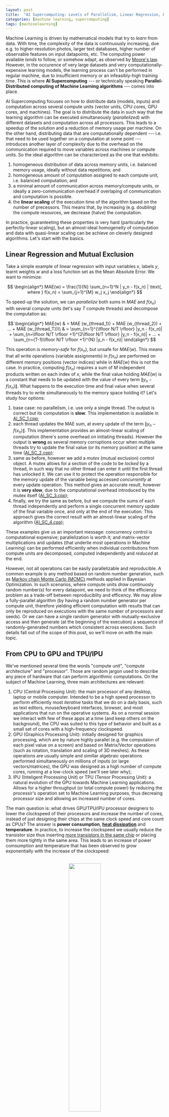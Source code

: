 ```yaml
---
layout: post
title:  "AI Supercomputing: Levels of Parallelism, Linear Regression, Deep Neural Nets and Convolutional Neural Nets"
categories: [machine learning, supercomputing]
tags: [machinelearning]
---
```



Machine Learning is driven by mathematical models that try to *learn* from data. With time, the complexity of the data is continuously increasing, due e.g. to higher-resolution photos, larger text databases, higher number of observable features on input datapoints, etc. The computing power available *tends* to follow, or somehow adapt, as observed by [Moore's law](https://en.wikipedia.org/wiki/Moore%27s_law). However, in the occurence of very large datasets and very computationally-expensive learning models, the learning process can't be performed in regular machine, due to insufficient memory or an infeasibly-high training time. This is where **AI Supercomputing** --- or technically speaking **Parallel-Distributed computing of Machine Learning algorithms** ---  comes into place. 

AI Supercomputing focuses on how to distribute data (models, inputs) and computation across several compute units (vector units, CPU cores, GPU cores, and machines). The goal is to distribute the data in such way that the learning algorithm can be executed simultaneously (*parallelized*) with different datasets and computation across all processors. This leads to a speedup of the solution and a reduction of memory usage per machine. On the other hand, distributing data that are computationally dependent --- i.e. that need to be used together on a computation at some point --- introduces another layer of complexity due to the overhead on the communication required to move variables across machines or compute units. So the ideal algorithm can be characterized as the one that exhibits:

1. homogeneous distribution of data across memory units, i.e. balanced memory usage, ideally without data repetitions; and
2. homogeneous amount of computation assigned to each compute unit, i.e. balanced computation; and
3. a minimal amount of communication across memory/compute units, or ideally a zero-communication overhead if overlaping of communication and computation is possible.
4. the **linear scaling** of the execution time of the algorithm based on the number of precessors. This means that, by increasing (e.g. doubling) the compute resources, we decrease (halve) the computation.

In practice, guaranteeting these properties is very hard (particularly the perfectly-linear scaling), but an almost-ideal homogeneity of computation and data with quasi-linear scaling can be achieve on cleverly designed algorithms. Let's start with the basics.


## Linear Regression and Mutual Exclusion

Take a simple example of linear regression with input variables $x$, labels $y$, learnt weights $w$ and a loss function set as the Mean Absolute Error.
We want to minimize:

$$
\begin{align*}
MAE(w)  = \frac{1}{N} \sum_{n=1}^N | y_n - f(x_n) | \text{, where } f(x_n) = \sum_{j=1}^{M} w_j x_j
\end{align*}
$$


To speed-up the solution, we can *parallelize* both sums in $MAE$ and $f(x_n)$ with several compute units (let's say $T$ compute threads) and decompose the computation as:

$$
\begin{align*}
MAE(w) & = MAE (w_{thread_1}) + MAE (w_{thread_2}) + ... + MAE (w_{thread_T})\\
& = \sum_{n=1}^{\lfloor N/T \rfloor} |y_n - f(x_n)| +  \sum_{n=\lfloor N/T \rfloor +1}^{2\lfloor N/T \rfloor} |y_n - f(x_n)| + ... + \sum_{n=(T-1)\lfloor N/T \rfloor +1}^{N} |y_n - f(x_n)|
\end{align*}
$$

This operation is *memory-safe* for $f(x_n)$, but unsafe for $MAE(w)$. This means that all write operations (variable assignments) in $f(x_n)$ are performed on different memory positions (vector indices) while in $MAE(w)$ this is not the case. In practice, computing $f(x_n)$ requires a sum of $M$ independent products written on each index of $x$, while the final value holding $MAE(w)$ is a constant that needs to be updated with the value of every term $\|y_n - f(x_n)\|$. What happens to the execution time and final value when several threads try to write simultaneously to the memory space holding it? Let's study four options:

1. base case: no parallelism, i.e. use only a single thread. The output is correct but its computation is **slow**. This implementation is available in <a href="/assets/AI-Supercomputing/AI_SC_1.cpp">AI\_SC\_1.cpp</a>;
2. each thread updates the MAE sum, at every update of the term $\|y_n - f(x_n)\|$. This implementation provides an almost-linear scaling of computation (there's some overhead on initiating threads). However the output is **wrong** as several memory corruptions occur when multiple threads try to update the final value (or its memory position) at the same time (<a href="/assets/AI-Supercomputing/AI_SC_2.cpp">AI\_SC\_2.cpp</a>);
3. same as before, however we add a *mutex* (mutual exclusion) control object. A mutex allows for a section of the code to be *locked* by a thread, in such way that no other thread  can enter it until the first thread has unlocked it. We can use it to protect the operation responsible for the memory update of the variable being accessed *concurrently* at every update operation. This method gives an accurate result, however it is **very slow**, due to the computational overhead introduced by the mutex itself (<a href="/assets/AI-Supercomputing/AI_SC_3.cpp">AI\_SC\_3.cpp</a>);
4. finally, we try the same as before, but we compute the sums of each thread independently and perform a single concurrent memory update of the final variable once, and only at the end of the execution. This approach gives the correct result with an almost-linear scaling of the algorithm (<a href="/assets/AI-Supercomputing/AI_SC_4.cpp">AI\_SC\_4.cpp</a>);

These examples give us an important message: concurrency control is computational expensive; parallelization is worth it; and matrix-vector multiplications and updates (that underlie most operations in Machine Learning) can be performed efficiently when individual contributions from compute units are decomposed, computed independently and *reduced* at the end.

However, not all operations can be easily parallelizable and reproducible. A common example is any method based on random number generation, such as [Markov chain Monte Carlo (MCMC)](https://en.wikipedia.org/wiki/Markov_chain_Monte_Carlo) methods applied in Bayesian Optimization. In such scenarios, where compute units *draw* continuosly random number(s) for every datapoint, we need to think of the efficiency problem as a trade-off between reproduciblity and efficency. We may allow a fully-parallel algorithm (by having a random number generator per compute unit, therefore yielding efficient computation with results that can only be reproduced on executions with the same number of processors and seeds). Or we can have a single random generator with mutually-exclusive access and then generate (at the beginning of the execution) a sequence of randomly-generated numbers which consistent across executions. Such details fall out of the scope of this post, so we'll move on with the main topic.

## From CPU to GPU and TPU/IPU

We've mentioned several time the words "compute unit", "compute architecture" and "processor". Those are random jargon used to describe any piece of hardware that can perform algorithmic computations. On the subject of Machine Learning, three main architectures are relevant:
1. CPU (Central Processing Unit): the main processor of any desktop, laptop or mobile computer. Intended to be a high speed processor to perform efficiently most *iterative* tasks that we do on a daily basis, such as text editors, mouse/keyboard interfaces, browser, and most applications that run on the operative systems. As on a normal session we interact with few of these apps at a time (and keep others on the background), the CPU was suited to this type of behavior and built as a small set of cores with a high-frequency clockspeed. 
2. GPU (Graphics Processing Unit): initially designed for graphics processing, which are by nature highly parallel (e.g. the computaion of each pixel value on a screen) and based on Matrix/Vector operations (such as rotation, translation and scaling of 3D meshes). As these operations are usually simple and simillar algebraic operations performed simultaneously on millions of inputs (or large vectors/matrices), the GPU was designed as a high number of compute cores, running at a low-clock speed (we'll see later why);
3. IPU (Inteligent Processing Unit) or TPU (Tensor Processing Unit): a natural evolution of the GPU towards Machine Learning applications. Allows for a higher throughput (or total compute power) by reducing the processir's operation set to Machine Learning purposes, thus decreaing processor size and allowing an increased number of cores. 

The main question is: what drives GPU/TPU/IPU processor designers to lower the clockspeed of their processors and increase the number of cores, instead of just designing their chips at the same clock speed and core count as CPUs? The answer is **power consumption**, **[heat dissipation](https://en.wikipedia.org/wiki/List_of_CPU_power_dissipation_figures)** and **temperature**. In practice, to increase the clockspeed we usually reduce the transistor size thus inserting [more transistors in the same chip](https://en.wikipedia.org/wiki/Transistor_count) or placing them more tightly in the same area. This leads to an increase of power comsumption and temperature that has been observed to grow exponentially with the increase of the clockspeed: 

<p align="center">
<br/>
<img width="45%" height="45%" src="/assets/AI-Supercomputing/a53-power-curve.png"/><br/>
<br/><small>Exponential increase of power comsumption (y axis) for a linear increase of processor frequency (x axis),<br/> for processor with one to four cores (colour coded) of the Samsung Exynos 7420 processor. (source: <a href="https://www.anandtech.com/show/9330/exynos-7420-deep-dive/5">AnandTech</a>)</small>
</p>

Therefore, for a simillar throughput, many cores of low clock frequency yield the same results of few cores of high frequency, yet at a much lower power comsunption. Equivalently, For a fixed power consumption, one can extract more compute power from many low frequency cores than from a few high frequency cores.

The take-home message is: in regression problems, since computational reductions happen rarely and are very efficient (as we saw on the Linear Regression example), then the *only* hardware feature that dictates performance is total GHz across all compute cores (i.e. efficiency is independent of the number of cores). Or more importantly, one unit of throughput commonly used is the number of **FLOPs** )(Floating Point Operations per second), since an instruction in a processor can execute simultaneously several operations, using a techique called [SIMD (Single Instruction Multiple Data](https://en.wikipedia.org/wiki/SIMD) or [MIMD (Multiple Instructions Multiple Data)](https://en.wikipedia.org/wiki/MIMD). We'll skip the details about SIMD and MIMD functioning as they're not relevant in the context of this post. 

Looking at the previous plot, we see that, to efficiently maximize GHz/FLOPs throughput, one is much more efficient by having several processors of low clock frequency, instead of fewer of a higher frequency. This is, at a very high level, the main different between a CPU and a GPU architecture, and this explains why GPUs tend to be the preferred choice to compute Machine Learning training problems. This phylosophy led to the creation of [TPUs (Tenso Processing Units)](https://en.wikipedia.org/wiki/Tensor_processing_unit) and [IPUs (Inteligent Processing Unit)](https://www.graphcore.ai/products/ipu), that explore this trade-off of number of cores vs clock-frequency, with lower-precision floating point representations (to maximize SIMD), and ML-specialized logical units on the processors, to augment further the throughput. Let's check the  common CPU, GPU, and IPU specifications for processors used in compute clusters dedicated to ML tasks:


|                    | **cores x clock-frequency**  $\hspace{1cm}$ | **FLOPs (32 bits representation)**  $\hspace{1cm}$ | **Max RAM** |
|---------------------	|-----------------------------	|------------------------------------	|-------------	|
| **Intel Xeon 8180** $\hspace{1cm}$ | 28x 2.5 Ghz 	| 1.36 TFLOPS 		| 768 GB       	|
| **Tesla K80**       	| 4992x 0.56 Ghz             	| 8.73 TFLOPS                         	| 2x 12GB     	|
| **Graphcore IPU**   	| 1216 x 1.6Ghz [1]           	| 31.1 TFLOPS                     	| 304 MiB [2] 	|
|---------------------	|-----------------------------	|------------------------------------	|-------------	|

<br/>
Some important remarks on the IPU architecture: [1] TPUs use Accumulating Matrix Product (AMP) units, allowing 16 single-precision floating point operations per clock cycle, therefore the processor is not directly comparable by looking simply at core count and clock-frequency. To learn more about Graphcore's IPU, see the technical report [Dissecting the Graphcore IPU Architecture via Microbenchmarking, Citadel Technical Report, 7 December 2019](https://www.graphcore.ai/products/ipu).

One main observation derives from the previous table. Memory bandwidth increases from CPU to GPU to IPU, however its total capacity is reduced. In practice, small memory is compensated by a very low latency between processor and memory, allowing onloading of offloading of large datasets more efficiently. So how do we train large models on small memory regions?

## CPU offloading (vDNN)

A common technique to handle memory limitations is offloading. In this particular example, we'll focus on GPU to CPU offloading. The main goal of this method is to identify and move to the GPU only the portions of data that are required for each computation step, and keep the remaining on the CPU.

Take this example of training of a multi-layer Deep Neural Network.  We've seen on a [previous post about DNNs]({{ site.baseurl }}{% post_url 2018-02-27-Deep-Neural-Networks %}) that the output $x$ for a given layer $l$ of the network, is represent as:

$$
x^{(l)} = f^{(l)} (x^{(l-1)}) = \phi ((W^{(l)})^T x^{(l-1)})
$$

where $\phi$ is the activation function. The loss is then computed by taking into account the groundtrugh $y$ and the composition of the ouputs of all layers in the neural network, ie:

$$
L = \frac{1}{N} \sum_{n=1}^N | y_n - f^{(L+1)} \circ ... \circ f^{(2)} \circ f^{(1)} (x_n^{(0)}) |
$$

The important concept here is the **composition** of the $f$ function throughout layers. In practice one only needs the current layer's state and previous layer output to perform the computation at every layer. This concept has been explored by the [vDNN (Rhu et al.)](https://arxiv.org/pdf/1602.08124.pdf) and [vDNN+ (Shiram et al)](https://www.cse.iitb.ac.in/~shriramsb/submissions/GPU_mem_ML.pdf) implementations: 

<p align="center">
<br/>
<img width="45%" height="45%" src="/assets/AI-Supercomputing/vDNN.png"/><br/>
<br/><small>An overview of the vDNN(+) implementation on a convolutional neural network. Red arrays represent the data flow of variables $x$ and $y$ (layers input and output) during forward propagation. Blue arrows represent data flow during backward progagation. Green arrows represent weight variables. Yellow arrows represent the *variables workspace in cuDNN*, needed in certain convolutional algorithms. Source: <a href="https://arxiv.org/pdf/1602.08124.pdf">vDNN (Rhu et al.)</a></small>
</p>

The concept is simple: we store the complete model insmall memory is compensated by a very low latency between processor and memory, allowing onloading of offloading of large datasets more efficiently. T CPU memory (or hard-drive if required), and move the active layer into GPU memory when it needs to be computed. To reduce the waiting time of pushing and pulling a layer into the GPU, a viable optimization is to copy asynchronously (ie on the background) the next layer to be computed, while computing the current layer's update. This way, when the algorithm finished to compute a given layer, it can proceed immediately to the next one as it is already available in memory, thus removing onloading waiting time.

We'll start with the forward pass. Looking at the initial formulation of $x^{(l)}$, we can isolate which variables are used during the forward pass of a given layer. For the computation of the output of a given layer, we need the weights of the neurons in the current layer ($W^{(l)}$) and the outputs of neurons on the previous layer $x^{(l-1)}$.
Therefore, for a given layer, the forward pass is represented as:

<p align="center">
<br/>
<img width="45%" height="45%" src="/assets/AI-Supercomputing/vDNN2.png"/><br/>
<br/><small>The forward pass on the vDNN(+) implementation on convolutional neural networks. Data not associated with the current layer being processed (layer N) are marked with a black cross and can safely be removed from the GPU's memory. Input variables are $x^{(l-1)}$ (represented as X) and $W^{(l)}$ (as WS). Source: <a href="https://arxiv.org/pdf/1602.08124.pdf">vDNN (Rhu et al.)</a></small>
</p>


The backward propagation phase is trickier. Referring to the same DNN post, we have represented the derivative of the loss of a given neuron $j$ in a given layer $l$, on the input $z^{(l)} = (W^{(l)})^T x^{(l-1)}$ as $\delta_j^{(l)}$, where:

$$
\delta_j^{(l)} =  \frac{\partial L_n}{\partial z_j^{(l)}} = \sum \frac{\partial L_n}{\partial z_k^{(l+1)}} \frac{\partial z_k^{(l+1)}}{\partial z_j^{(l)}} = \sum_k \delta_k^{(l+1)} W_{j,k}^{(l+1)} \phi '(z_j^{(l)})
$$

[//]: ## and the final loss function over the weights as:
[//]: #
[//]: ## $$
[//]: ## \frac{\partial L_n}{\partial w_{i,j}^{(l)}} = \sum \frac{\partial L_n}{\partial z_k^{(l)}} \frac{\partial z_k^{(l)}}{\partial w_{i,j}^{(l)}} = \delta_j^{(l)} x_j^{(l-1)}
[//]: ## $$


i.e., for the backward propagation, we require both the input variable $x^{(l-1)}$ (inside $z_j^{(l)}$), the weights $W^{(l+1)}$ and the derivatives $\delta_j^{(l+1)}$. This can now be represented as: 

<p align="center">
<br/>
<img width="45%" height="45%" src="/assets/AI-Supercomputing/vDNN3.png"/><br/>
<br/><small>The back propagation phase on the vDNN(+) implementation on convolutional neural networks. Data not associated with the current layer being processed (layer 2) are marked with a black cross and can safely be removed from the GPU's memory. Input variables are $x^{(l-1)}$ (represented as X),  $W^{(l+1)}$ (as WS) and $\delta_j^{(l+1)}$ (as dY). Source: <a href="https://arxiv.org/pdf/1602.08124.pdf">vDNN (Rhu et al.)</a></small>
</p>


## Pipeline Parallelism (G-Pipe, PipeDream)

Take the previous neural network with 4 layers stored across a network of processors. For simplicity, we'll call the designated compute unit as a *Worker*. If we allocate each Worker to a layer of the network, we can perform a distributed execution of the training where input and output of connecting layers are communited among the respective Workers. I.e. instead of offloading a layer at a time from GPU to CPU and do the inverse when required, we simple have a network GPUs where layears are distributed. A timeline of the execution could then be represented as:

<p align="center">
<br/>
<img width="35%" height="35%" src="/assets/AI-Supercomputing/Pipedream_DNN_pipeline.PNG"/><br/>
<br/><small>Left-to-right timeline of a serial execution of the training of a deep/convolutional neural net divided across 4 compute units (Workers). Blue squares represent forward passes. Green squares represent backward passes and are defined by two computation steps. The number on each square is the input batch index. Black squares represent moments of idleness, i.e. worker is not performing  any computation. <br/>Source: <a href="https://www.microsoft.com/en-us/research/publication/pipedream-generalized-pipeline-parallelism-for-dnn-training/">PipeDream: Generalized Pipeline Parallelism for DNN Training (Microsoft, arXiv)</a>
</small>
</p>

We notice that most of the available compute time is spent doing nothing. This is due to the data dependency across layers: one worker can only proceed with the forward (backward) pass when the worker with the previous (next) index has finished its computation. A possible improvement is to process a group of input batches simultaneously by using a pipelining technique. In practice, we *feed* to the neural network one group of batches (with a batch count equal to the number of workers), that are past iteratively to the model, i.e. one batch per timestep. At every iteration, a worker performs its forward (backward) pass and passes the relevant data to the worker holding the following (previous) layer of the network. Therefore, after a number of phases equal to the workers count, all workers have been allocated some computation. When all batches inside the group have their backward propagation finished, the model update is performed based on the weights (states) of all batches in the groups. This approach is detailled on the paper [GPipe: Efficient Training of Giant Neural Networks using Pipeline Parallelism (Google, 2018, ArXiv)](https://arxiv.org/abs/1811.06965) and can be illustrated as:

<p align="center">
<br/>
<img width="45%" height="45%" src="/assets/AI-Supercomputing/Pipedream_DNN_pipeline_parallel.PNG"/><br/>
<br/><small>A pipeline execution of groups of batches, computed as a forward phase of all batches in a group, followed by a backward phase of all batches in the same group. Implementation details in <a href="https://arxiv.org/abs/1811.06965">GPipe: Efficient Training of Giant Neural Networks using Pipeline Parallelism (Google, 2018, ArXiv)</a>. Image source: <a href="https://www.microsoft.com/en-us/research/publication/pipedream-generalized-pipeline-parallelism-for-dnn-training/">PipeDream: Generalized Pipeline Parallelism for DNN Training (Microsoft, arXiv)</a>
</small>
</p>

Can we do better? Yes! In fact, there's still a big limitation on the previous method: the computation is divided in two chunks referring to a set of forward and a set of backward computation steps, leading to high moments of idleness at the start and end of each computation chunk. Moreover, this is a very restrictive dependency: in fact, to start the backward pass of a single batch we need only the forward pass of that particular batch, and not of all backward passes. This property has been explored by Microsoft and detailed in [PipeDream: Generalized Pipeline Parallelism for DNN Training (Microsoft, arXiv)](https://www.microsoft.com/en-us/research/publication/pipedream-generalized-pipeline-parallelism-for-dnn-training/), and the main ideas are:
- the backward pass of a given batch starts immediately after the forward pass has finished;
- if a worker is allocated a forward pass and a backward pass on the same time iteration, it prioritizes the backward pass and computes the forward pass when it's idle;

The following workflow illustration provides a better overview of the algorithm and its usage of compute resources:

<p align="center">
<br/>
<img width="45%" height="45%" src="/assets/AI-Supercomputing/Pipedream_DNN_pipeline_parallel_Microsoft.PNG"/><br/>
<br/><small>A pipeline execution of a sequence of batches using the PipeDream strategy. A backward propagation of a batch is initiated as soon as its related forward pass has finished. Bacward passes are prioritized over forward passes on each worker. Implementation details and image aource: <a href="https://www.microsoft.com/en-us/research/publication/pipedream-generalized-pipeline-parallelism-for-dnn-training/">PipeDream: Generalized Pipeline Parallelism for DNN Training (Microsoft, arXiv)</a>
</small>
</p>


## Data Parallelism 

(Distributed) Data Parallelism refers to the family of methods that perform parallelism at the data level, i.e. by allocating distinct batches of data processors. The previous examples of pipelining are also part of the data parallelism family, since multiple batches of data are executed simultaneously, even though it's not a *purely-parallel* implementation as the batches are processed iteratively and not simultaneously.

The rationale of DDP is simple: (1) a copy of the model is instantiated on every processor and instantiated equally (ie all processors have the same random seed); (2) the input dataset is distributed across all processors, by delegating different subsets of data to each processor; (3) the final weight update is computed as the average gradients of the model on every processor.

<p align="center">
<br/>
<img width="50%" height="50%" src="/assets/AI-Supercomputing/DNN_data_parallelism.png"/><br/>
<br/><small>An illustration of DNN data parallelism on two processors $p0$ and $p1$ computing a dataset divided on two equally-sized "batches" of datapoints. Execution of both batches occurs in parallel on both processors, containing each a similar copy of the DNN model. The final weight update is provided by the averaged gradients of the models.
</small>
</p>

The main advantadge of this method is the linear increase in efficiency, i.e. by doubling the amount of processors, we reduce the training time by half. However, it's not memory efficient, since it requires a duplication of the entire model on all compute units, i.e. increasing number of processors allows only for a speedup in solution, not on the increase of the model size.

As an exceptional use case, this method does not always require the same network to be copied over to each compute unit. An example of this property is the [dropout]({{ site.baseurl }}{% post_url 2018-02-27-Deep-Neural-Networks %}) technique utilized in Deep Neural Nets, where training on several distinct networks are executed simultaneously (even though usually the same data is executed on all models).

For a thorough analysis of the topic, take a look at the paper [Measuring the Effects of Data Parallelism on Neural Network Training (Google Labs, arXiv)](https://arxiv.org/abs/1811.03600)

## Gradient Accumulation and Microbatching

Gradient accumulation is a technique that allows for large batch the be computed, when normally this would be prohobitive due to high memory requirements. The rationale is to use the gradient updates from smaller datasets as the gradient update of a larger dataset. The algorithm is as follows:
- At runtime, divide each minibatch in equal subsets of "microbatches";
- Pass each subset iteratively to the model, compute the forward pass and backpropagation, and compute the gradient updates of that microbatch (without updating the weights);
- Take the average of all the previous microbatch gradients as the final gradient of the minibatch;
- Use that gradient to do weights update;

To summarise, in normal executions, the final gradient of a minibatch is the averaged gradient of all datapoints. When using microbatching, the final gradient of a minibatch is the averaged gradient of all datapoints in a microbatch, and all microbatches in a minibatch.

## Model parallelism

Model parallelism is another general term for the family of methods that perform parallelism at the model level, i.e. the data being distributed across different processors is not the input dataset, but the model states instead. In fact, we can think of the previous pipelining parallelism as model parallelism as well, as the model is divided layer-wise across several compute nodes. There are other methods for model parallelims, with the most common being the division and allocation of the dimensionality space of input data and model across processors: 

<p align="center">
<br/>
<img width="40%" height="40%" src="/assets/AI-Supercomputing/DNN_model_parallelism.png"/><br/>
<br/><small>A representation of a DNN model parallelism on two processors $p0$ and $p1$. Input dataset and model parameters are divided across processors based on the dimensionality of the input features. Red lines represent weights that have to be communicated to a processor different than the one holding the state of the input data for the same dimension.
</small>
</p>

Looking at the previous picture, we notice a major drawback in this method. During training, the constant usage of sums of products using all dimensions on the input space will force processors to continuously communicate those variables among themselves (red lines in the picture). This creates a major drawback on the execution as it requires a tremendous ammount of communication at every layer of the network and for every input batch. Moreover, since the number of weights between two layers grows quadratically with the increase of neurons (e.g. for layers with neuron count $N_1$ and $N_2$, the number of weights are $N_1*N_2$), this method is not usable on large input spaces, as the communication becomes a bottleneck.

#### Local Model Parallelism (CNN)

Before throwing the towel on model parallelism, it is relevant to mention that this type of parallelism has some use cases where it is applicable and highly efficient. A common example is on the parallelism of very high resolution pictures on [Convolutional Neural Networks]({{ site.baseurl }}{% post_url 2018-02-27-Deep-Neural-Networks %}). In practice, due to the filter operator in CNNs, the dependencies (weights) between two neurons on sequential layers is not quadratic on the input (as before), but constant with size $F*F$ for a filter of size $F$.

This method has been detailed by [Dryden et al. (Improving Strong-Scaling of CNN Training by Exploiting Finer-Grained Parallelism, Proc. IPDPS 2019)](https://arxiv.org/pdf/1903.06681.pdf). The functioning is illustrated in the picture below and is as follows:
1. Input dataset (image pixels) are divided on the height and width dimensions across processors;
2. Dependencies among neurons on different dimenstions are limited to the $F \times F$ filter around each pixel. The weight updates can be computed directly if the neurons in the filter fall in the same processor's region, or need to be communicated (as before) otherwise. Neurons that need to be communicated are denominated part of the *halo region* (marked as a violet region in the picture below);
3. Similarly to the "CPU offloading (vDNN)" example above, values that need to be communicated are:
	- input and weights during forward pass;
	- input weights and derivatives during backward pass;

<p align="center">
<br/>
<img width="70%" height="70%" src="/assets/AI-Supercomputing/argonne_parallel_2.PNG"/><br/>
<br/><small>
<b>Illustration of model parallelism applied to Convolutional Neural network. LEFT:</b> Parallelism of the pixels of an image across four processors $p0-p3$. <b><span style="color: red;">red box</span></b>: center of the 3x3 convolution filter; <b><span style="color: red;">red arrow</span></b>: data movement required for updating neuron in center of filter; <b><span style="color: violet;">violet region:</span></b> <i>halo region</i> formed of the elements that need to be communicated at every step. <b>RIGHT:</b> communication between processors $p0$ and $p1$. <b><span style="color: red;">Red arrow</span></b>: forward pass dependencies; <b><span style="color: blue;">blue arrow</span></b>: backward pass dependencies;
</small>
</p>


For completion, the equations of the previous picture are the following:
1. $ y_{k,f,i,j} = \sum_{c=0}^{C-1} \sum_{a=-O}^{O} \sum_{b=-O}^{O} x_{k,c,i+a,j+b} w_{f,c,a+O,b+O} $
2. $ \frac{dL}{dw_{f,c,a,b}} = \sum_{k=0}^{N-1} \sum_{i=0}^{H-1} \sum_{j=0}^{W-1} \frac{dL}{dy_{k, f, i, j}} x_{k, c, i+a-O, j+b-O} $
3. $ \frac{dL}{dx_{k,c,i,j}} = \sum_{j=0}^{F-1} \sum_{a=-O}^{O} \sum_{b=-O}^{O} \frac{dL}{dy_{k, f, i-a, j-b}} w_{f, c, a+O, b+O} $

Can you infer the data dependencies displayed in the picture (red and blue arrows) from these equations? We won't go on details here, but read the  [original paper](https://arxiv.org/pdf/1903.06681.pdf) if you are interested.


#### Closing Remarks

In this post, we have shown that:
- Machine Learning problems are highly-parallelizable due to efficient Matrix-vector multiplication, and computational reductions that happen rarely;
- Memory in fast compute architectures is limited in size, but this limitation can be usually overcome by utilizing memory dynamic offloading and onloading between GPU, CPU and Hard-drive;
- Multi-layer architectures can be efficiently parallized by utilizing pipeline techniques;
- Other data parallelism techniques allow for a linear efficiency increase be replicating the model across compute resources and performing a final weight update by averaging across all models;
- Other model parallelism techniques that parallelize on the dimensions of features and latent space are highly ineficient as the communication increases quadratically with the input and hidden layers size;
	- However, models of local model partitioning such as Convolutional Neural Networks can utilise this technique efficiently, due to the local filtering that limits the communication space to the neighborhood of neurons set by the image filter;

There's a class of models that have not been covered: sequence data such as textual sentences. In such cases, the previous techniques can hardly be applied due to the recursive nature of the training algorithm. These topics will be covered in the [next post]({{ site.baseurl }}{% post_url 2020-05-28-AI-Supercomputing-2 %}).

